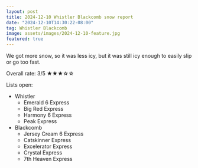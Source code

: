 ```yaml
---
layout: post
title: 2024-12-10 Whistler Blackcomb snow report
date: "2024-12-10T14:30:22-08:00"
tag: Whistler Blackcomb
image: assets/images/2024-12-10-feature.jpg
featured: true
---
```


We got more snow, so it was less icy, but it was still icy enough to easily slip or go too fast.

Overall rate: 3/5 ★★★☆☆

Lists open:

* Whistler
    * Emerald 6 Express
    * Big Red Express
    * Harmony 6 Express
    * Peak Express
* Blackcomb
    * Jersey Cream 6 Express
    * Catskinner Express
    * Excelerator Express
    * Crystal Express
    * 7th Heaven Express
